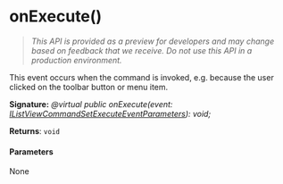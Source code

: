 # onExecute()

> _This API is provided as a preview for developers and may change based on feedback that we receive.  Do not use this API in a production environment._

This event occurs when the command is invoked, e.g. because the user clicked on the toolbar button or menu item.

**Signature:** _@virtual public onExecute(event: [IListViewCommandSetExecuteEventParameters](../../sp-listview-extensibility.api/interface/ilistviewcommandsetexecuteeventparameters.md)): void;_

**Returns**: `void`





#### Parameters
None


